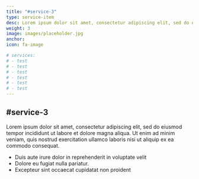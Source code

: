 ```yaml
---
title: "#service-3"
type: service-item
desc: Lorem ipsum dolor sit amet, consectetur adipiscing elit, sed do eiusmod tempor incididunt.
weight: 3
image: images/placeholder.jpg
anchor:
icon: fa-image

# services:
# - test
# - test
# - test
# - test
# - test
# - test
---
```

## #service-3

Lorem ipsum dolor sit amet, consectetur adipiscing elit, sed do eiusmod tempor incididunt ut labore et dolore magna aliqua. Ut enim ad minim veniam, quis nostrud exercitation ullamco laboris nisi ut aliquip ex ea commodo consequat. 

* Duis aute irure dolor in reprehenderit in voluptate velit 
* Dolore eu fugiat nulla pariatur. 
* Excepteur sint occaecat cupidatat non proident
